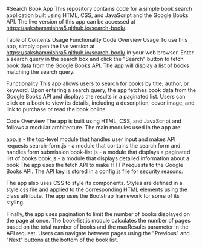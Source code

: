 #Search Book App
This repository contains code for a simple book search application built using HTML, CSS, and JavaScript and the Google Books API. The live version of this app can be accessed at https://sakshammishra5.github.io/search-book/.

Table of Contents
Usage
Functionality
Code Overview
Usage
To use this app, simply open the live version at https://sakshammishra5.github.io/search-book/ in your web browser. Enter a search query in the search box and click the "Search" button to fetch book data from the Google Books API. The app will display a list of books matching the search query.

Functionality
This app allows users to search for books by title, author, or keyword. Upon entering a search query, the app fetches book data from the Google Books API and displays the results in a paginated list. Users can click on a book to view its details, including a description, cover image, and link to purchase or read the book online.

Code Overview
The app is built using HTML, CSS, and JavaScript and follows a modular architecture. The main modules used in the app are:

app.js - the top-level module that handles user input and makes API requests
search-form.js - a module that contains the search form and handles form submission
book-list.js - a module that displays a paginated list of books
book.js - a module that displays detailed information about a book
The app uses the fetch API to make HTTP requests to the Google Books API. The API key is stored in a config.js file for security reasons.

The app also uses CSS to style its components. Styles are defined in a style.css file and applied to the corresponding HTML elements using the class attribute. The app uses the Bootstrap framework for some of its styling.

Finally, the app uses pagination to limit the number of books displayed on the page at once. The book-list.js module calculates the number of pages based on the total number of books and the maxResults parameter in the API request. Users can navigate between pages using the "Previous" and "Next" buttons at the bottom of the book list.
